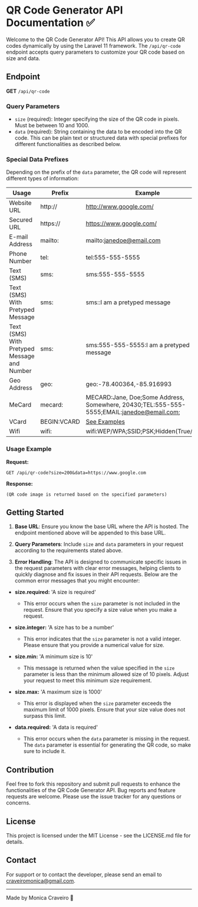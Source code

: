 # QR Code Generator API Documentation ✅

Welcome to the QR Code Generator API! This API allows you to create QR codes dynamically by using the Laravel 11 framework. The `/api/qr-code` endpoint accepts query parameters to customize your QR code based on size and data.

## Endpoint

**GET** `/api/qr-code`

### Query Parameters

-   `size` (required): Integer specifying the size of the QR code in pixels. Must be between 10 and 1000.
-   `data` (required): String containing the data to be encoded into the QR code. This can be plain text or structured data with special prefixes for different functionalities as described below.

### Special Data Prefixes

Depending on the prefix of the `data` parameter, the QR code will represent different types of information:


| Usage | Prefix | Example |
| --- | --- | --- |
| Website URL | http:// | http://www.google.com/ |
| Secured URL | https:// | https://www.google.com/ |
| E-mail Address | mailto: | mailto:janedoe@email.com |
| Phone Number | tel: | tel:555-555-5555 |
| Text (SMS) | sms: | sms:555-555-5555 |
| Text (SMS) With Pretyped Message | sms: | sms::I am a pretyped message |
| Text (SMS) With Pretyped Message and Number | sms: | sms:555-555-5555:I am a pretyped message |
| Geo Address | geo: | geo:-78.400364,-85.916993 |
| MeCard | mecard: | MECARD:Jane, Doe;Some Address, Somewhere, 20430;TEL:555-555-5555;EMAIL:janedoe@email.com; |
| VCard | BEGIN:VCARD | [See Examples](https://en.wikipedia.org/wiki/VCard) |
| Wifi | wifi: | wifi:WEP/WPA;SSID;PSK;Hidden(True/False) |

### Usage Example

**Request:**
 ```http
 GET /api/qr-code?size=200&data=https://www.google.com
 ```
 
**Response:**
```plaintext
(QR code image is returned based on the specified parameters)
``` 

## Getting Started

1.  **Base URL**: Ensure you know the base URL where the API is hosted. The endpoint mentioned above will be appended to this base URL.
    
2.  **Query Parameters**: Include `size` and `data` parameters in your request according to the requirements stated above.
    
3.  **Error Handling**: The API is designed to communicate specific issues in the request parameters with clear error messages, helping clients to quickly diagnose and fix issues in their API requests. Below are the common error messages that you might encounter:

-   **size.required:** 'A size is required'
    
    -   This error occurs when the `size` parameter is not included in the request. Ensure that you specify a size value when you make a request.
-   **size.integer:** 'A size has to be a number'
    
    -   This error indicates that the `size` parameter is not a valid integer. Please ensure that you provide a numerical value for size.
-   **size.min:** 'A minimum size is 10'
    
    -   This message is returned when the value specified in the `size` parameter is less than the minimum allowed size of 10 pixels. Adjust your request to meet this minimum size requirement.
-   **size.max:** 'A maximum size is 1000'
    
    -   This error is displayed when the `size` parameter exceeds the maximum limit of 1000 pixels. Ensure that your size value does not surpass this limit.
-   **data.required:** 'A data is required'
    
    -   This error occurs when the `data` parameter is missing in the request. The `data` parameter is essential for generating the QR code, so make sure to include it.
    

## Contribution

Feel free to fork this repository and submit pull requests to enhance the functionalities of the QR Code Generator API. Bug reports and feature requests are welcome. Please use the issue tracker for any questions or concerns.

## License

This project is licensed under the MIT License - see the LICENSE.md file for details.

## Contact

For support or to contact the developer, please send an email to craveiromonica@gmail.com.

----------
Made by Monica Craveiro 💜